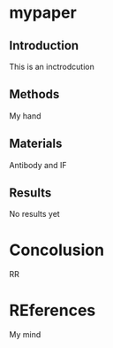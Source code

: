 # mypaper

## Introduction 
This is an inctrodcution

## Methods 

My hand

## Materials

Antibody and IF

## Results 

No results yet 

# Concolusion 

RR

# REferences 
My mind 

